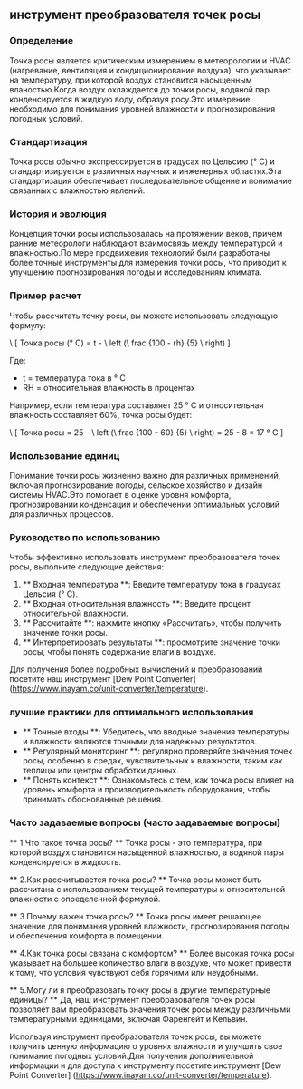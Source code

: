 ## инструмент преобразователя точек росы

### Определение
Точка росы является критическим измерением в метеорологии и HVAC (нагревание, вентиляция и кондиционирование воздуха), что указывает на температуру, при которой воздух становится насыщенным вланостью.Когда воздух охлаждается до точки росы, водяной пар конденсируется в жидкую воду, образуя росу.Это измерение необходимо для понимания уровней влажности и прогнозирования погодных условий.

### Стандартизация
Точка росы обычно экспрессируется в градусах по Цельсию (° C) и стандартизируется в различных научных и инженерных областях.Эта стандартизация обеспечивает последовательное общение и понимание связанных с влажностью явлений.

### История и эволюция
Концепция точки росы использовалась на протяжении веков, причем ранние метеорологи наблюдают взаимосвязь между температурой и влажностью.По мере продвижения технологий были разработаны более точные инструменты для измерения точки росы, что приводит к улучшению прогнозирования погоды и исследованиям климата.

### Пример расчет
Чтобы рассчитать точку росы, вы можете использовать следующую формулу:

\ [
Точка росы (° C) = t - \ left (\ frac {100 - rh} {5} \ right)
\]

Где:
- t = температура тока в ° C
- RH = относительная влажность в процентах

Например, если температура составляет 25 ° C и относительная влажность составляет 60%, точка росы будет:

\ [
Точка росы = 25 - \ left (\ frac {100 - 60} {5} \ right) = 25 - 8 = 17 ° C
\]

### Использование единиц
Понимание точки росы жизненно важно для различных применений, включая прогнозирование погоды, сельское хозяйство и дизайн системы HVAC.Это помогает в оценке уровня комфорта, прогнозировании конденсации и обеспечении оптимальных условий для различных процессов.

### Руководство по использованию
Чтобы эффективно использовать инструмент преобразователя точек росы, выполните следующие действия:

1. ** Входная температура **: Введите температуру тока в градусах Цельсия (° C).
2. ** Входная относительная влажность **: Введите процент относительной влажности.
3. ** Рассчитайте **: нажмите кнопку «Рассчитать», чтобы получить значение точки росы.
4. ** Интерпретировать результаты **: просмотрите значение точки росы, чтобы понять содержание влаги в воздухе.

Для получения более подробных вычислений и преобразований посетите наш инструмент [Dew Point Converter] (https://www.inayam.co/unit-converter/temperature).

### лучшие практики для оптимального использования
- ** Точные входы **: Убедитесь, что вводные значения температуры и влажности являются точными для надежных результатов.
- ** Регулярный мониторинг **: регулярно проверяйте значения точек росы, особенно в средах, чувствительных к влажности, таким как теплицы или центры обработки данных.
- ** Понять контекст **: Ознакомьтесь с тем, как точка росы влияет на уровень комфорта и производительность оборудования, чтобы принимать обоснованные решения.

### Часто задаваемые вопросы (часто задаваемые вопросы)

** 1.Что такое точка росы? **
Точка росы - это температура, при которой воздух становится насыщенной влажностью, а водяной пары конденсируется в жидкость.

** 2.Как рассчитывается точка росы? **
Точка росы может быть рассчитана с использованием текущей температуры и относительной влажности с определенной формулой.

** 3.Почему важен точка росы? **
Точка росы имеет решающее значение для понимания уровней влажности, прогнозирования погоды и обеспечения комфорта в помещении.

** 4.Как точка росы связана с комфортом? **
Более высокая точка росы указывает на большее количество влаги в воздухе, что может привести к тому, что условия чувствуют себя горячими или неудобными.

** 5.Могу ли я преобразовать точку росы в другие температурные единицы? **
Да, наш инструмент преобразователя точек росы позволяет вам преобразовать значения точек росы между различными температурными единицами, включая Фаренгейт и Кельвин.

Используя инструмент преобразователя точек росы, вы можете получить ценную информацию о уровнях влажности и улучшить свое понимание погодных условий.Для получения дополнительной информации и для доступа к инструменту посетите инструмент [Dew Point Converter] (https://www.inayam.co/unit-converter/temperature).